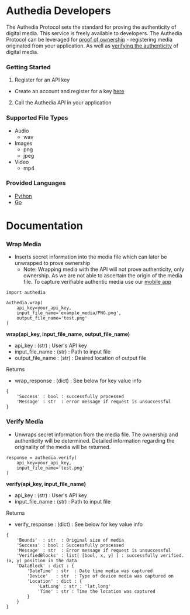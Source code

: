 # Authedia Developers

The Authedia Protocol sets the standard for proving the authenticity of digital media. This service is freely available to developers. The Authedia Protocol can be leveraged for [proof of ownership](https://github.com/Authedia/Developers#wrap-media) - registering media originated from your application. As well as [verifying the authenticity](https://github.com/Authedia/Developers#verify-media) of digital media.


### Getting Started
1. Register for an API key
  * Create an account and register for a key [here](http://www.authedia.com/)
2. Call the Authedia API in your application

### Supported File Types
* Audio
  * wav
* Images
  * png
  * jpeg
* Video
  * mp4

### Provided Languages
* [Python](https://github.com/Authedia/Developers/tree/python)
* [Go](https://github.com/Authedia/Developers/tree/go)

# Documentation

### Wrap Media
* Inserts secret information into the media file which can later be unwrapped to prove ownership
  * Note: Wrapping media with the API will not prove authenticity, only ownership. As we are not able to ascertain the origin of the media file. To capture verifiable authentic media use our [mobile app](http://www.authedia.com/)

```
import authedia

authedia.wrap(
    api_key=your_api_key,
    input_file_name='example_media/PNG.png',
    output_file_name='test.png'
)
```

**wrap(api_key, input_file_name, output_file_name)**  
  * api_key : (str) : User's API key
  * input_file_name : (str) : Path to input file
  * output_file_name : (str) : Desired location of output file

Returns  
* wrap_response : (dict) : See below for key value info

```
{
    'Success' : bool : successfully processed
    'Message' : str  : error message if request is unsuccessful
}
```

### Verify Media
* Unwraps secret information from the media file. The ownership and authenticity will be determined. Detailed information regarding the originality of the media will be returned.

```
response = authedia.verify(
    api_key=your_api_key,
    input_file_name='test.png'
)
```

**verify(api_key, input_file_name)**  
  * api_key : (str) : User's API key
  * input_file_name : (str) : Path to input file

Returns  
  * verify_response : (dict) : See below for key value info
  ```
  {
      'Bounds'  : str  : Original size of media
      'Success' : bool : Successfully processed
      'Message' : str  : Error message if request is unsuccessful
      'VerifiedBlocks' : list[ [bool, x, y] ] : successfully verified. (x, y) position in the data
      'DataBlock' : dict : {
          'DateTime' : str  : Date time media was captured
          'Device'   : str  : Type of device media was captured on
          'Location' : dict : {
              'LatLong' : str : 'lat,long'
              'Time' : str : Time the location was captured
          }
      }
  }
  ```
